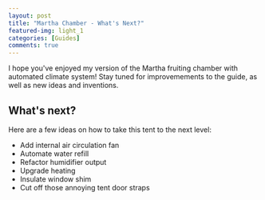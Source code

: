 ```yaml
---
layout: post
title: "Martha Chamber - What's Next?"
featured-img: light_1
categories: [Guides]
comments: true
---
```


I hope you've enjoyed my version of the Martha fruiting chamber with automated climate system!
Stay tuned for improvemements to the guide, as well as new ideas and inventions. 

## What's next?

Here are a few ideas on how to take this tent to the next level:

- Add internal air circulation fan
- Automate water refill
- Refactor humidifier output
- Upgrade heating
- Insulate window shim
- Cut off those annoying tent door straps